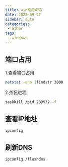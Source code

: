 ```yaml
---
title: win常用命令
date: 2022-09-27
sidebar: auto
categories:
 - other
tags:
 - windows
---
```




## 端口占用

1.查看端口占用

```sh
netstat -ano |findstr 3000
```

2.杀死进程

```sh
taskkill /pid 289932 -f
```

## 查看IP地址

```
ipconfig
```

## 刷新DNS

```
ipconfig /flushdns
```

